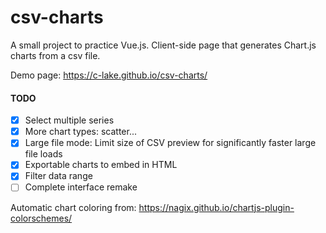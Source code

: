 # csv-charts
A small project to practice Vue.js.
Client-side page that generates Chart.js charts from a csv file.

Demo page: https://c-lake.github.io/csv-charts/

#### TODO
- [x] Select multiple series
- [x] More chart types: scatter...
- [x] Large file mode: Limit size of CSV preview for significantly faster large file loads
- [x] Exportable charts to embed in HTML
- [x] Filter data range
- [ ] Complete interface remake

Automatic chart coloring from: https://nagix.github.io/chartjs-plugin-colorschemes/